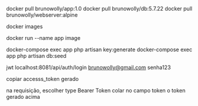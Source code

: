 
 docker pull brunowolly/app:1.0
 docker pull brunowolly/db:5.7.22
 docker pull brunowolly/webserver:alpine

docker images


 docker run --name app image
 
 
 docker-compose exec app php artisan key:generate
 docker-compose exec app php artisan db:seed


jwt
localhost:8081/api/auth/login
brunowolly@gmail.com
senha123

copiar accesss_token gerado

na requisição,
escolher type Bearer Token
colar no campo token o token gerado acima

